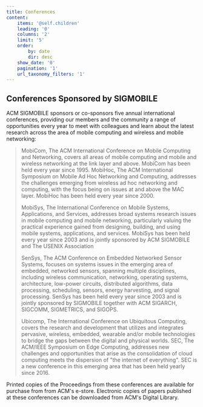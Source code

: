 ```yaml
---
title: Conferences
content:
    items: '@self.children'
    leading: '0'
    columns: '2'
    limit: '5'
    order:
        by: date
        dir: desc
    show_date: '0'
    pagination: '1'
    url_taxonomy_filters: '1'
---
```


## Conferences Sponsored by SIGMOBILE

ACM SIGMOBILE sponsors or co-sponsors five annual international conferences, providing our members and the community a range of opportunities every year to meet with colleagues and learn about the latest research across the area of mobile computing and wireless and mobile networking:

> MobiCom, The ACM International Conference on Mobile Computing and Networking, covers all areas of mobile computing and mobile and wireless networking at the link layer and above. MobiCom has been held every year since 1995.
> MobiHoc, The ACM International Symposium on Mobile Ad Hoc Networking and Computing, addresses the challenges emerging from wireless ad hoc networking and computing, with the focus being on issues at and above the MAC layer. MobiHoc has been held every year since 2000.
> 
> MobiSys, The International Conference on Mobile Systems, Applications, and Services, addresses broad systems research issues in mobile computing and mobile networking, particularly valuing the practical experience gained from designing, building, and using mobile systems, applications, and services. MobiSys has been held every year since 2003 and is jointly sponsored by ACM SIGMOBILE and The USENIX Association
> 
> SenSys, The ACM Conference on Embedded Networked Sensor Systems, focuses on systems issues in the emerging area of embedded, networked sensors, spanning multiple disciplines, including wireless communication, networking, operating systems, architecture, low-power circuits, distributed algorithms, data processing, scheduling, sensors, energy harvesting, and signal processing. SenSys has been held every year since 2003 and is jointly sponsored by SIGMOBILE together with ACM SIGARCH, SIGCOMM, SIGMETRICS, and SIGOPS.
> 
> Ubicomp, The International Conference on Ubiquitous Computing, covers the research and development that utilizes and integrates pervasive, wireless, embedded, wearable and/or mobile technologies to bridge the gaps between the digital and physical worlds.
> SEC, The ACM/IEEE Symposium on Edge Computing, addresses new challenges and opportunities that arise as the consolidation of cloud computing meets the dispersion of "the internet of everything". SEC is a new conference in this emerging area that has been held yearly since 2016.

Printed copies of the Proceedings from these conferences are available for purchase from from ACM's e-store. Electronic copies of papers published at these conferences can be downloaded from ACM's Digital Library.
 
